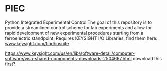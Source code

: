 # PIEC
 Python Integrated Experimental Control
 The goal of this repository is to provide a streamlined control scheme for lab experiments and allow for rapid development
 of new experimental procedures starting from a ferroelectric standpoint.
 Requires KEYSIGHT I/O Libraries, find them here: www.keysight.com/find/iosuite

 https://www.keysight.com/us/en/lib/software-detail/computer-software/visa-shared-components-downloads-2504667.html download this first?
